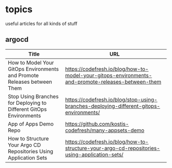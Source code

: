 # topics
useful articles for all kinds of stuff

## argocd
| Title    | URL |
| -------- | ------- |
| How to Model Your GitOps Environments and Promote Releases between Them  | https://codefresh.io/blog/how-to-model-your-gitops-environments-and-promote-releases-between-them |
| Stop Using Branches for Deploying to Different GitOps Environments | https://codefresh.io/blog/stop-using-branches-deploying-different-gitops-environments/ |
| App of Apps Demo Repo | https://github.com/kostis-codefresh/many-appsets-demo |
| How to Structure Your Argo CD Repositories Using Application Sets | https://codefresh.io/blog/how-to-structure-your-argo-cd-repositories-using-application-sets/ |
